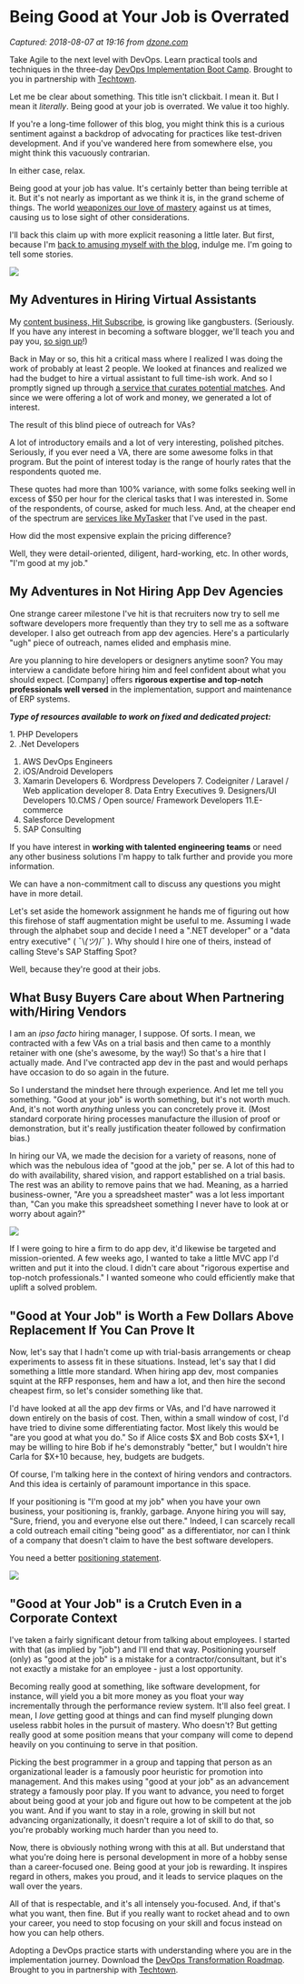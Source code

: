# Being Good at Your Job is Overrated

_Captured: 2018-08-07 at 19:16 from [dzone.com](https://dzone.com/articles/being-good-at-your-job-is-overrated?edition=385337&utm_source=Zone%20Newsletter&utm_medium=email&utm_campaign=agile%202018-08-07)_

Take Agile to the next level with DevOps. Learn practical tools and techniques in the three-day [DevOps Implementation Boot Camp](https://dzone.com/go?i=299507&u=http%3A%2F%2Ftechtowntraining.com%2Fcourses%2Fdevops-implementation-boot-camp-icp-fdo%3Futm_source%3Ddznoe%26utm_medium%3Dheader%26utm_content%3Dcourse). Brought to you in partnership with [Techtown](https://dzone.com/go?i=299507&u=http%3A%2F%2Ftechtowntraining.com%2F%3Futm_source%3Ddznoe%26utm_medium%3Dheader).

Let me be clear about something. This title isn't clickbait. I mean it. But I mean it _literally_. Being good at your job is overrated. We value it too highly.

If you're a long-time follower of this blog, you might think this is a curious sentiment against a backdrop of advocating for practices like test-driven development. And if you've wandered here from somewhere else, you might think this vacuously contrarian.

In either case, relax.

Being good at your job has value. It's certainly better than being terrible at it. But it's not nearly as important as we think it is, in the grand scheme of things. The world [weaponizes our love of mastery](https://daedtech.com/weaponized-mastery-autonomy-purpose/) against us at times, causing us to lose sight of other considerations.

I'll back this claim up with more explicit reasoning a little later. But first, because I'm [back to amusing myself with the blog](https://daedtech.com/blog-whatever-i-please/), indulge me. I'm going to tell some stories.

![](https://daedtech.com/wp-content/uploads/2017/01/Teacher-with-Classroom-of-Businessmen-e1533097850343.jpg)

## My Adventures in Hiring Virtual Assistants

My [content business, Hit Subscribe](https://www.hitsubscribe.com/), is growing like gangbusters. (Seriously. If you have any interest in becoming a software blogger, we'll teach you and pay you, [so sign up](https://www.hitsubscribe.com/apply-to-be-an-author/)!)

Back in May or so, this hit a critical mass where I realized I was doing the work of probably at least 2 people. We looked at finances and realized we had the budget to hire a virtual assistant to full time-ish work. And so I promptly signed up through [a service that curates potential matches](https://horkeyhandbook.com/virtual-assistant-finder/). And since we were offering a lot of work and money, we generated a lot of interest.

The result of this blind piece of outreach for VAs?

A lot of introductory emails and a lot of very interesting, polished pitches. Seriously, if you ever need a VA, there are some awesome folks in that program. But the point of interest today is the range of hourly rates that the respondents quoted me.

These quotes had more than 100% variance, with some folks seeking well in excess of $50 per hour for the clerical tasks that I was interested in. Some of the respondents, of course, asked for much less. And, at the cheaper end of the spectrum are [services like MyTasker](https://mytasker.com/plans.php) that I've used in the past.

How did the most expensive explain the pricing difference?

Well, they were detail-oriented, diligent, hard-working, etc. In other words, "I'm good at my job."

## My Adventures in Not Hiring App Dev Agencies

One strange career milestone I've hit is that recruiters now try to sell me software developers more frequently than they try to sell me as a software developer. I also get outreach from app dev agencies. Here's a particularly "ugh" piece of outreach, names elided and emphasis mine.

Are you planning to hire developers or designers anytime soon? You may interview a candidate before hiring him and feel confident about what you should expect. [Company] offers **rigorous expertise and top-notch professionals well versed** in the implementation, support and maintenance of ERP systems.

**_Type of resources available to work on fixed and dedicated project:_**

1\. PHP Developers  
2\. .Net Developers

  1. AWS DevOps Engineers
  2. iOS/Android Developers
  3. Xamarin Developers 6. Wordpress Developers 7. Codeigniter / Laravel / Web application developer 8. Data Entry Executives 9. Designers/UI Developers 10.CMS / Open source/ Framework Developers 11.E-commerce
  4. Salesforce Development
  5. SAP Consulting

If you have interest in **working with talented engineering teams** or need any other business solutions I'm happy to talk further and provide you more information.

We can have a non-commitment call to discuss any questions you might have in more detail.

Let's set aside the homework assignment he hands me of figuring out how this firehose of staff augmentation might be useful to me. Assuming I wade through the alphabet soup and decide I need a ".NET developer" or a "data entry executive" ( ¯\\_(ツ)_/¯ ). Why should I hire one of theirs, instead of calling Steve's SAP Staffing Spot?

Well, because they're good at their jobs.

## What Busy Buyers Care about When Partnering with/Hiring Vendors

I am an _ipso facto_ hiring manager, I suppose. Of sorts. I mean, we contracted with a few VAs on a trial basis and then came to a monthly retainer with one (she's awesome, by the way!) So that's a hire that I actually made. And I've contracted app dev in the past and would perhaps have occasion to do so again in the future.

So I understand the mindset here through experience. And let me tell you something. "Good at your job" is worth something, but it's not worth much. And, it's not worth _anything_ unless you can concretely prove it. (Most standard corporate hiring processes manufacture the illusion of proof or demonstration, but it's really justification theater followed by confirmation bias.)

In hiring our VA, we made the decision for a variety of reasons, none of which was the nebulous idea of "good at the job," per se. A lot of this had to do with availability, shared vision, and rapport established on a trial basis. The rest was an ability to remove pains that we had. Meaning, as a harried business-owner, "Are you a spreadsheet master" was a lot less important than, "Can you make this spreadsheet something I never have to look at or worry about again?"

![](https://daedtech.com/wp-content/uploads/2017/10/Monopoly-Guy-e1508713700649.jpg)

If I were going to hire a firm to do app dev, it'd likewise be targeted and mission-oriented. A few weeks ago, I wanted to take a little MVC app I'd written and put it into the cloud. I didn't care about "rigorous expertise and top-notch professionals." I wanted someone who could efficiently make that uplift a solved problem.

## "Good at Your Job" is Worth a Few Dollars Above Replacement If You Can Prove It

Now, let's say that I hadn't come up with trial-basis arrangements or cheap experiments to assess fit in these situations. Instead, let's say that I did something a little more standard. When hiring app dev, most companies squint at the RFP responses, hem and haw a lot, and then hire the second cheapest firm, so let's consider something like that.

I'd have looked at all the app dev firms or VAs, and I'd have narrowed it down entirely on the basis of cost. Then, within a small window of cost, I'd have tried to divine some differentiating factor. Most likely this would be "are you good at what you do." So if Alice costs $X and Bob costs $X+1, I may be willing to hire Bob if he's demonstrably "better," but I wouldn't hire Carla for $X+10 because, hey, budgets are budgets.

Of course, I'm talking here in the context of hiring vendors and contractors. And this idea is certainly of paramount importance in this space.

If your positioning is "I'm good at my job" when you have your own business, your positioning is, frankly, garbage. Anyone hiring you will say, "Sure, friend, you and everyone else out there." Indeed, I can scarcely recall a cold outreach email citing "being good" as a differentiator, nor can I think of a company that doesn't claim to have the best software developers.

You need a better [positioning statement](https://daedtech.com/positioning-strategy-aspiring-consultant/).

![](https://daedtech.com/wp-content/uploads/2017/04/Coding-Lemonade-Stand-e1533097992360.jpg)

## "Good at Your Job" is a Crutch Even in a Corporate Context

I've taken a fairly significant detour from talking about employees. I started with that (as implied by "job") and I'll end that way. Positioning yourself (only) as "good at the job" is a mistake for a contractor/consultant, but it's not exactly a mistake for an employee - just a lost opportunity.

Becoming really good at something, like software development, for instance, will yield you a bit more money as you float your way incrementally through the performance review system. It'll also feel great. I mean, I _love_ getting good at things and can find myself plunging down useless rabbit holes in the pursuit of mastery. Who doesn't? But getting really good at some position means that your company will come to depend heavily on you continuing to serve in that position.

Picking the best programmer in a group and tapping that person as an organizational leader is a famously poor heuristic for promotion into management. And this makes using "good at your job" as an advancement strategy a famously poor play. If you want to advance, you need to forget about being good at your job and figure out how to be competent at the job you want. And if you want to stay in a role, growing in skill but not advancing organizationally, it doesn't require a lot of skill to do that, so you're probably working much harder than you need to.

Now, there is obviously nothing wrong with this at all. But understand that what you're doing here is personal development in more of a hobby sense than a career-focused one. Being good at your job is rewarding. It inspires regard in others, makes you proud, and it leads to service plaques on the wall over the years.

All of that is respectable, and it's all intensely you-focused. And, if that's what you want, then fine. But if you really want to rocket ahead and to own your career, you need to stop focusing on your skill and focus instead on how you can help others.

Adopting a DevOps practice starts with understanding where you are in the implementation journey. Download the [DevOps Transformation Roadmap](https://dzone.com/go?i=299508&u=http%3A%2F%2Ftechtowntraining.com%2Fresources%2Ftools-resources%2Fdevops-transformation-roadmap%3Futm_source%3Ddznoe%26utm_medium%3Dfooter%26utm_content%3Dguide). Brought to you in partnership with [Techtown](https://dzone.com/go?i=299508&u=http%3A%2F%2Ftechtowntraining.com%2F%3Futm_source%3Ddznoe%26utm_medium%3Dfooter).
